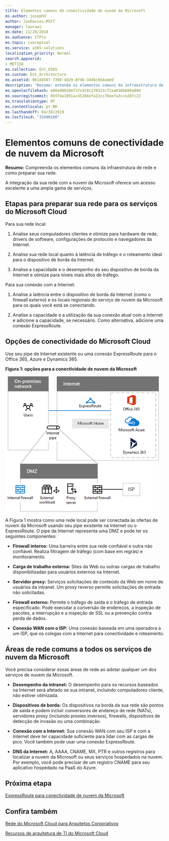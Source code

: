 ```yaml
---
title: Elementos comuns de conectividade de nuvem da Microsoft
ms.author: josephd
author: JoeDavies-MSFT
manager: laurawi
ms.date: 11/28/2018
ms.audience: ITPro
ms.topic: conceptual
ms.service: o365-solutions
localization_priority: Normal
search.appverid:
- MET150
ms.collection: Ent_O365
ms.custom: Ent_Architecture
ms.assetid: 061d4507-7360-4029-8f4b-3d4bc6b4ade0
description: 'Resumo: entenda os elementos comuns da infraestrutura de rede e como preparar sua rede.'
ms.openlocfilehash: e00ad8820ef37c818c270323cf2aa036bb86a804
ms.sourcegitcommit: 85974a1891ac45286efa13cc76eefa3cce28fc22
ms.translationtype: MT
ms.contentlocale: pt-BR
ms.lasthandoff: 04/30/2019
ms.locfileid: "33490188"
---
```

# <a name="common-elements-of-microsoft-cloud-connectivity"></a>Elementos comuns de conectividade de nuvem da Microsoft

 **Resumo:** Compreenda os elementos comuns da infraestrutura de rede e como preparar sua rede.
  
A integração da sua rede com a nuvem da Microsoft oferece um acesso excelente a uma ampla gama de serviços.
  
## <a name="steps-to-prepare-your-network-for-microsoft-cloud-services"></a>Etapas para preparar sua rede para os serviços do Microsoft Cloud
<a name="steps"> </a>

Para sua rede local:
  
1. Analise seus computadores clientes e otimize para hardware de rede, drivers de software, configurações de protocolo e navegadores da Internet.
    
2. Analise sua rede local quanto à latência de tráfego e o roteamento ideal para o dispositivo de borda da Internet.
    
3. Analise a capacidade e o desempenho do seu dispositivo de borda da Internet e otimize para níveis mais altos de tráfego.
    
Para sua conexão com a Internet:
  
1. Analise a latência entre o dispositivo de borda da Internet (como o firewall externo) e os locais regionais do serviço de nuvem da Microsoft para os quais você está se conectando.
    
2. Analise a capacidade e a utilização da sua conexão atual com a Internet e adicione a capacidade, se necessário. Como alternativa, adicione uma conexão ExpressRoute.
    
## <a name="microsoft-cloud-connectivity-options"></a>Opções de conectividade do Microsoft Cloud
<a name="steps"> </a>

Use seu pipe de Internet existente ou uma conexão ExpressRoute para o Office 365, Azure e Dynamics 365.
  
**Figura 1: opções para a conectividade de nuvem da Microsoft**

![Figura 1: opções para a conectividade de nuvem da Microsoft](media/Network-Poster/CommonElements.png)

  
A Figura 1 mostra como uma rede local pode ser conectada às ofertas de nuvem da Microsoft usando seu pipe existente na Internet ou o ExpressRoute. O pipe da Internet representa uma DMZ e pode ter os seguintes componentes:
  
- **Firewall interno:** Uma barreira entre sua rede confiável e outra não confiável. Realiza filtragem de tráfego (com base em regras) e monitoramento.
    
- **Carga de trabalho externa:** Sites da Web ou outras cargas de trabalho disponibilizadas para usuários externos na Internet.
    
- **Servidor proxy:** Serviços solicitações de conteúdo da Web em nome de usuários da intranet. Um proxy reverso permite solicitações de entrada não solicitadas.
    
- **Firewall externo:** Permite o tráfego de saída e o tráfego de entrada especificado. Pode executar a conversão de endereços, a inspeção de pacotes, a interrupção e a inspeção de SSL ou a prevenção contra perda de dados.
    
- **Conexão WAN com o ISP:** Uma conexão baseada em uma operadora a um ISP, que os colegas com a Internet para conectividade e roteamento.
    
## <a name="areas-of-networking-common-to-all-microsoft-cloud-services"></a>Áreas de rede comuns a todos os serviços de nuvem da Microsoft
<a name="steps"> </a>

Você precisa considerar essas áreas de rede ao adotar qualquer um dos serviços de nuvem da Microsoft.
  
- **Desempenho da intranet:** O desempenho para os recursos baseados na Internet será afetado se sua intranet, incluindo computadores cliente, não estiver otimizada.
    
- **Dispositivos de borda:** Os dispositivos na borda da sua rede são pontos de saída e podem incluir conversores de endereço de rede (NATs), servidores proxy (incluindo proxies inversos), firewalls, dispositivos de detecção de invasão ou uma combinação.
    
- **Conexão com a Internet:** Sua conexão WAN com seu ISP e com a Internet deve ter capacidade suficiente para lidar com as cargas de pico. Você também pode usar uma conexão ExpressRoute.
    
- **DNS da Internet:** A, AAAA, CNAME, MX, PTR e outros registros para localizar a nuvem da Microsoft ou seus serviços hospedados na nuvem. Por exemplo, você pode precisar de um registro CNAME para seu aplicativo hospedado na PaaS do Azure.
    

## <a name="next-step"></a>Próxima etapa

[ExpressRoute para conectividade de nuvem da Microsoft](expressroute-for-microsoft-cloud-connectivity.md)

## <a name="see-also"></a>Confira também

<a name="steps"> </a>

[Rede do Microsoft Cloud para Arquitetos Corporativos](microsoft-cloud-networking-for-enterprise-architects.md)
  
[Recursos de arquitetura de TI do Microsoft Cloud](microsoft-cloud-it-architecture-resources.md)


